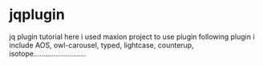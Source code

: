 # jqplugin
jq plugin tutorial
here i used maxion project to use plugin 
following plugin i include AOS, owl-carousel, typed, lightcase, counterup, isotope..........................
